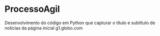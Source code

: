 # ProcessoAgil
Desenvolvimento do código em Python que capturar o título e subtítulo de notícias da página inicial g1.globo.com
